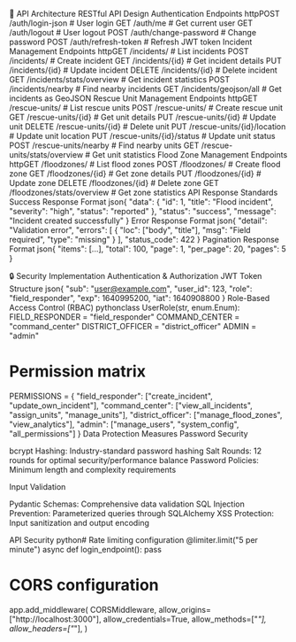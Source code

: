 🔌 API Architecture
RESTful API Design
Authentication Endpoints
httpPOST   /auth/login-json          # User login
GET    /auth/me                  # Get current user
GET    /auth/logout              # User logout
POST   /auth/change-password     # Change password
POST   /auth/refresh-token       # Refresh JWT token
Incident Management Endpoints
httpGET    /incidents/               # List incidents
POST   /incidents/               # Create incident
GET    /incidents/{id}           # Get incident details
PUT    /incidents/{id}           # Update incident
DELETE /incidents/{id}           # Delete incident
GET    /incidents/stats/overview # Get incident statistics
POST   /incidents/nearby         # Find nearby incidents
GET    /incidents/geojson/all    # Get incidents as GeoJSON
Rescue Unit Management Endpoints
httpGET    /rescue-units/            # List rescue units
POST   /rescue-units/            # Create rescue unit
GET    /rescue-units/{id}        # Get unit details
PUT    /rescue-units/{id}        # Update unit
DELETE /rescue-units/{id}        # Delete unit
PUT    /rescue-units/{id}/location # Update unit location
PUT    /rescue-units/{id}/status   # Update unit status
POST   /rescue-units/nearby      # Find nearby units
GET    /rescue-units/stats/overview # Get unit statistics
Flood Zone Management Endpoints
httpGET    /floodzones/              # List flood zones
POST   /floodzones/              # Create flood zone
GET    /floodzones/{id}          # Get zone details
PUT    /floodzones/{id}          # Update zone
DELETE /floodzones/{id}          # Delete zone
GET    /floodzones/stats/overview # Get zone statistics
API Response Standards
Success Response Format
json{
  "data": {
    "id": 1,
    "title": "Flood incident",
    "severity": "high",
    "status": "reported"
  },
  "status": "success",
  "message": "Incident created successfully"
}
Error Response Format
json{
  "detail": "Validation error",
  "errors": [
    {
      "loc": ["body", "title"],
      "msg": "Field required",
      "type": "missing"
    }
  ],
  "status_code": 422
}
Pagination Response Format
json{
  "items": [...],
  "total": 100,
  "page": 1,
  "per_page": 20,
  "pages": 5
}

🔒 Security Implementation
Authentication & Authorization
JWT Token Structure
json{
  "sub": "user@example.com",
  "user_id": 123,
  "role": "field_responder",
  "exp": 1640995200,
  "iat": 1640908800
}
Role-Based Access Control (RBAC)
pythonclass UserRole(str, enum.Enum):
    FIELD_RESPONDER = "field_responder"
    COMMAND_CENTER = "command_center"
    DISTRICT_OFFICER = "district_officer"
    ADMIN = "admin"

# Permission matrix
PERMISSIONS = {
    "field_responder": ["create_incident", "update_own_incident"],
    "command_center": ["view_all_incidents", "assign_units", "manage_units"],
    "district_officer": ["manage_flood_zones", "view_analytics"],
    "admin": ["manage_users", "system_config", "all_permissions"]
}
Data Protection Measures
Password Security

bcrypt Hashing: Industry-standard password hashing
Salt Rounds: 12 rounds for optimal security/performance balance
Password Policies: Minimum length and complexity requirements

Input Validation

Pydantic Schemas: Comprehensive data validation
SQL Injection Prevention: Parameterized queries through SQLAlchemy
XSS Protection: Input sanitization and output encoding

API Security
python# Rate limiting configuration
@limiter.limit("5 per minute")
async def login_endpoint():
    pass

# CORS configuration
app.add_middleware(
    CORSMiddleware,
    allow_origins=["http://localhost:3000"],
    allow_credentials=True,
    allow_methods=["*"],
    allow_headers=["*"],
)